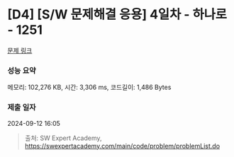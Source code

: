 # [D4] [S/W 문제해결 응용] 4일차 - 하나로 - 1251 

[문제 링크](https://swexpertacademy.com/main/code/problem/problemDetail.do?contestProbId=AV15StKqAQkCFAYD) 

### 성능 요약

메모리: 102,276 KB, 시간: 3,306 ms, 코드길이: 1,486 Bytes

### 제출 일자

2024-09-12 16:05



> 출처: SW Expert Academy, https://swexpertacademy.com/main/code/problem/problemList.do